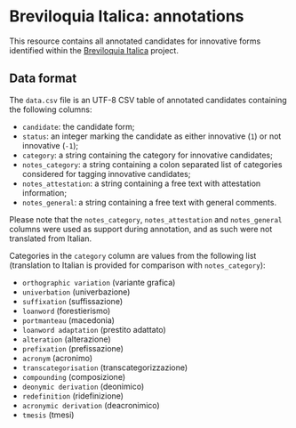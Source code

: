 # Breviloquia Italica: annotations

This resource contains all annotated candidates for innovative forms identified within the [Breviloquia Italica](https://github.com/breviloquia-italica) project.

## Data format

The `data.csv` file is an UTF-8 CSV table of annotated candidates containing the following columns:

- `candidate`: the candidate form;
- `status`: an integer marking the candidate as either innovative (`1`) or not innovative (`-1`);
- `category`: a string containing the category for innovative candidates;
- `notes_category`: a string containing a colon separated list of categories considered for tagging innovative candidates;
- `notes_attestation`: a string containing a free text with attestation information;
- `notes_general`: a string containing a free text with general comments.

Please note that the `notes_category`, `notes_attestation` and `notes_general` columns were used as support during annotation, and as such were not translated from Italian.

Categories in the `category` column are values from the following list (translation to Italian is provided for comparison with `notes_category`):

- `orthographic variation` (variante grafica)
- `univerbation` (univerbazione)
- `suffixation` (suffissazione)
- `loanword` (forestierismo)
- `portmanteau` (macedonia)
- `loanword adaptation` (prestito adattato)
- `alteration` (alterazione)
- `prefixation` (prefissazione)
- `acronym` (acronimo)
- `transcategorisation` (transcategorizzazione)
- `compounding` (composizione)
- `deonymic derivation` (deonimico)
- `redefinition` (ridefinizione)
- `acronymic derivation` (deacronimico)
- `tmesis` (tmesi)
